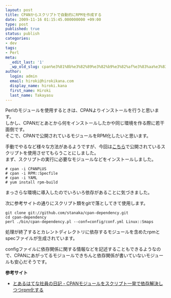 ```yaml
---
layout: post
title: CPANからスクリプトで自動的にRPMを作成する
date: 2009-11-16 01:15:45.000000000 +09:00
type: post
published: true
status: publish
categories:
- dev
tags:
- Perl
meta:
  _edit_last: '1'
  _wp_old_slug: cpan%e3%81%8b%e3%82%89%e3%82%b9%e3%82%af%e3%83%aa%e3%83%97%e3%83%88%e3%81%a7%e8%87%aa%e5%8b%95%e7%9a%84%e3%81%abrpm%e3%82%92%e4%bd%9c%e6%88%90%e3%81%99%e3%82%8b
author:
  login: admin
  email: hiroki@hirokikana.com
  display_name: hiroki.kana
  first_name: Hiroki
  last_name: Takayasu
---
```

Perlのモジュールを使用するときは、CPANよりインストールを行うと思います。  
しかし、CPANだとあとから何をインストールしたかや同じ環境を作る際に若干面倒です。  
そこで、CPANで公開されているモジュールをRPM化したいと思います。

手動でやるなど様々な方法があるようですが、今回は[こちら](http://d.hatena.ne.jp/stanaka/20090219/1234997257)で公開されているスクリプトを使用させてもらうことにしました。  
まず、スクリプトの実行に必要なモジュールなどをインストールしました。
    
    
    
    # cpan -i CPANPLUS
    # cpan -i RPM::Specfile
    # cpan -i YAML
    # yum install rpm-build
    

まっさらな環境に導入したのでいろいろ依存があることに気づきました。

次に参考サイトの通りにスクリプト類をgitで落としてきて使用します。
    
    
    
    git clone git://github.com/stanaka/cpan-dependency.git
    cd cpan-dependency
    perl ./bin/cpan-dependency.pl --conf=config/conf.yml Linux::Smaps
    

処理が終了するとカレントディレクトリに依存するモジュールを含めたrpmとspecファイルが生成されています。

configファイルに依存関係に関する情報などを記述することもできるようなので、CPANにあがってるモジュールできちんと依存関係が書いていないモジュールも安心だそうです。

**参考サイト**

  * [とあるはてな社員の日記 - CPANモジュールをスクリプト一発で依存解決しつつrpm化する](http://d.hatena.ne.jp/stanaka/20090219/1234997257)


